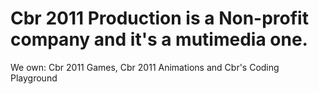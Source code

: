 # Cbr 2011 Production is a Non-profit company and it's a mutimedia one.
We own: Cbr 2011 Games, Cbr 2011 Animations and Cbr's Coding Playground
